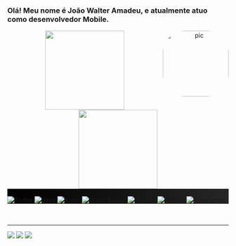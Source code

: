 ### Olá! Meu nome é João Walter Amadeu, e atualmente atuo como desenvolvedor Mobile.

<div align="center">
  <img align="right" alt="pic" height="150" style="border-radius:50px;" src="https://avatars.githubusercontent.com/u/33238565?v=4">
  <a href="https://github.com/fortmea">
  <img height="180em" src="https://github-readme-stats.vercel.app/api?username=fortmea&show_icons=true&theme=tokyonight&include_all_commits=true&count_private=true&locale=pt-br"/>
  <img height="180em" src="https://github-readme-stats.vercel.app/api/top-langs/?username=fortmea&layout=compact&langs_count=7&theme=tokyonight&locale=pt-br&hide=javascript,html,css"/>
</div>
<div style="display: inline_block; background: linear-gradient(90deg, rgba(2,0,0,1) 0%, rgba(0,0,0,0.852000175070028) 100%);"><br>
  <img alt="Flutter" src="https://img.shields.io/badge/Flutter-blue?style=for-the-badge&logo=flutter">
  <img alt="Java" src="https://img.shields.io/badge/Java-red?style=for-the-badge&logo=openjdk">
  <img alt="Kotlin" src="https://img.shields.io/badge/Kotlin-7F52FF?&style=for-the-badge&logo=kotlin&logoColor=white">
  <img alt="Static Badge" src="https://img.shields.io/badge/android-white?style=for-the-badge&logo=android&color=white">
    <img alt="NextJS" src="https://img.shields.io/badge/NextJS-white?style=for-the-badge&logo=next.js&logoColor=black&color=white">
  <img alt="Python" src="https://img.shields.io/badge/Python-white?style=for-the-badge&logo=python&color=yellow">
  <img alt="TypeScript" src="https://img.shields.io/badge/TypeScript-black?style=for-the-badge&logo=typescript&labelColor=black&color=black">
  


  
  
</div>
<div> 
<br><br>
  <hr>
  <a href="https://instagram.com/jwalter.exe" target="_blank"><img src="https://img.shields.io/badge/-Instagram-%23E4405F?style=for-the-badge&logo=instagram&logoColor=white" target="_blank"></a>
  <a href = "mailto:joao.amadeu@unifio.edu.br"><img src="https://img.shields.io/badge/-Gmail-%23333?style=for-the-badge&logo=gmail&logoColor=white" target="_blank"></a>
  <a href="https://www.linkedin.com/in/joao-walter-amadeu
" target="_blank"><img src="https://img.shields.io/badge/-LinkedIn-%230077B5?style=for-the-badge&logo=linkedin&logoColor=white" target="_blank"></a> 
 
